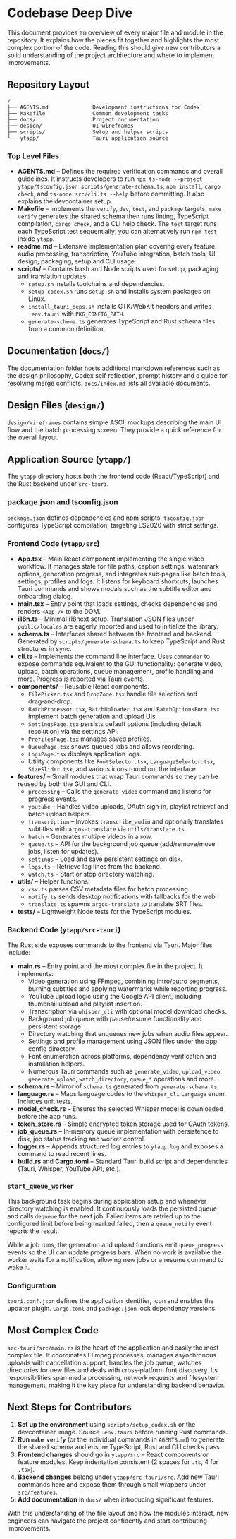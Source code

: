 # Codebase Deep Dive

This document provides an overview of every major file and module in the repository. It explains how the pieces fit together and highlights the most complex portion of the code. Reading this should give new contributors a solid understanding of the project architecture and where to implement improvements.

## Repository Layout

```
/
├── AGENTS.md              Development instructions for Codex
├── Makefile               Common development tasks
├── docs/                  Project documentation
├── design/                UI wireframes
├── scripts/               Setup and helper scripts
└── ytapp/                 Tauri application source
```

### Top Level Files

- **AGENTS.md** – Defines the required verification commands and overall guidelines. It instructs developers to run `npx ts-node --project ytapp/tsconfig.json scripts/generate-schema.ts`, `npm install`, `cargo check`, and `ts-node src/cli.ts --help` before committing. It also explains the devcontainer setup.
- **Makefile** – Implements the `verify`, `dev`, `test`, and `package` targets. `make verify` generates the shared schema then runs linting, TypeScript compilation, `cargo check`, and a CLI help check. The `test` target runs each TypeScript test sequentially; you can alternatively run `npm test` inside `ytapp`.
- **readme.md** – Extensive implementation plan covering every feature: audio processing, transcription, YouTube integration, batch tools, UI design, packaging, setup and CLI usage.
- **scripts/** – Contains bash and Node scripts used for setup, packaging and translation updates.
  - `setup.sh` installs toolchains and dependencies.
  - `setup_codex.sh` runs `setup.sh` and installs system packages on Linux.
  - `install_tauri_deps.sh` installs GTK/WebKit headers and writes `.env.tauri` with `PKG_CONFIG_PATH`.
  - `generate-schema.ts` generates TypeScript and Rust schema files from a common definition.

## Documentation (`docs/`)

The documentation folder hosts additional markdown references such as the design philosophy, Codex self‑reflection, prompt history and a guide for resolving merge conflicts. `docs/index.md` lists all available documents.

## Design Files (`design/`)

`design/wireframes` contains simple ASCII mockups describing the main UI flow and the batch processing screen. They provide a quick reference for the overall layout.

## Application Source (`ytapp/`)

The `ytapp` directory hosts both the frontend code (React/TypeScript) and the Rust backend under `src-tauri`.

### package.json and tsconfig.json

`package.json` defines dependencies and npm scripts. `tsconfig.json` configures TypeScript compilation, targeting ES2020 with strict settings.

### Frontend Code (`ytapp/src`)

- **App.tsx** – Main React component implementing the single video workflow. It manages state for file paths, caption settings, watermark options, generation progress, and integrates sub‑pages like batch tools, settings, profiles and logs. It listens for keyboard shortcuts, launches Tauri commands and shows modals such as the subtitle editor and onboarding dialog.
- **main.tsx** – Entry point that loads settings, checks dependencies and renders `<App />` to the DOM.
- **i18n.ts** – Minimal i18next setup. Translation JSON files under `public/locales` are eagerly imported and used to initialize the library.
- **schema.ts** – Interfaces shared between the frontend and backend. Generated by `scripts/generate-schema.ts` to keep TypeScript and Rust structures in sync.
- **cli.ts** – Implements the command line interface. Uses `commander` to expose commands equivalent to the GUI functionality: generate video, upload, batch operations, queue management, profile handling and more. Progress is reported via Tauri events.
- **components/** – Reusable React components.
  - `FilePicker.tsx` and `DropZone.tsx` handle file selection and drag‑and‑drop.
  - `BatchProcessor.tsx`, `BatchUploader.tsx` and `BatchOptionsForm.tsx` implement batch generation and upload UIs.
  - `SettingsPage.tsx` persists default options (including default resolution) via the settings API.
  - `ProfilesPage.tsx` manages saved profiles.
  - `QueuePage.tsx` shows queued jobs and allows reordering.
  - `LogsPage.tsx` displays application logs.
  - Utility components like `FontSelector.tsx`, `LanguageSelector.tsx`, `SizeSlider.tsx`, and various icons round out the interface.
- **features/** – Small modules that wrap Tauri commands so they can be reused by both the GUI and CLI.
  - `processing` – Calls the `generate_video` command and listens for progress events.
  - `youtube` – Handles video uploads, OAuth sign‑in, playlist retrieval and batch upload helpers.
  - `transcription` – Invokes `transcribe_audio` and optionally translates subtitles with `argos-translate` via `utils/translate.ts`.
  - `batch` – Generates multiple videos in a row.
  - `queue.ts` – API for the background job queue (add/remove/move jobs, listen for updates).
  - `settings` – Load and save persistent settings on disk.
  - `logs.ts` – Retrieve log lines from the backend.
  - `watch.ts` – Start or stop directory watching.
- **utils/** – Helper functions.
  - `csv.ts` parses CSV metadata files for batch processing.
  - `notify.ts` sends desktop notifications with fallbacks for the web.
  - `translate.ts` spawns `argos-translate` to translate SRT files.
- **tests/** – Lightweight Node tests for the TypeScript modules.

### Backend Code (`ytapp/src-tauri`)

The Rust side exposes commands to the frontend via Tauri. Major files include:

- **main.rs** – Entry point and the most complex file in the project. It implements:
  - Video generation using FFmpeg, combining intro/outro segments, burning subtitles and applying watermarks while reporting progress.
  - YouTube upload logic using the Google API client, including thumbnail upload and playlist insertion.
  - Transcription via `whisper_cli` with optional model download checks.
  - Background job queue with pause/resume functionality and persistent storage.
  - Directory watching that enqueues new jobs when audio files appear.
  - Settings and profile management using JSON files under the app config directory.
  - Font enumeration across platforms, dependency verification and installation helpers.
  - Numerous Tauri commands such as `generate_video`, `upload_video`, `generate_upload`, `watch_directory`, `queue_*` operations and more.
- **schema.rs** – Mirror of `schema.ts` generated from `generate-schema.ts`.
- **language.rs** – Maps language codes to the `whisper_cli` `Language` enum. Includes unit tests.
- **model_check.rs** – Ensures the selected Whisper model is downloaded before the app runs.
- **token_store.rs** – Simple encrypted token storage used for OAuth tokens.
- **job_queue.rs** – In‑memory queue implementation with persistence to disk, job status tracking and worker control.
- **logger.rs** – Appends structured log entries to `ytapp.log` and exposes a command to read recent lines.
- **build.rs** and **Cargo.toml** – Standard Tauri build script and dependencies (Tauri, Whisper, YouTube API, etc.).

### `start_queue_worker`

This background task begins during application setup and whenever directory watching is enabled. It continuously loads the persisted queue and calls `dequeue` for the next job. Failed items are retried up to the configured limit before being marked failed, then a `queue_notify` event reports the result.

While a job runs, the generation and upload functions emit `queue_progress` events so the UI can update progress bars. When no work is available the worker waits for a notification, allowing new jobs or a resume command to wake it.

### Configuration

`tauri.conf.json` defines the application identifier, icon and enables the updater plugin. `Cargo.toml` and `package.json` lock dependency versions.

## Most Complex Code

`src-tauri/src/main.rs` is the heart of the application and easily the most complex file. It coordinates FFmpeg processes, manages asynchronous uploads with cancellation support, handles the job queue, watches directories for new files and deals with cross‑platform font discovery. Its responsibilities span media processing, network requests and filesystem management, making it the key piece for understanding backend behavior.

## Next Steps for Contributors

1. **Set up the environment** using `scripts/setup_codex.sh` or the devcontainer image. Source `.env.tauri` before running Rust commands.
2. **Run `make verify`** (or the individual commands in `AGENTS.md`) to generate the shared schema and ensure TypeScript, Rust and CLI checks pass.
3. **Frontend changes** should go in `ytapp/src` – React components or feature modules. Keep indentation consistent (2 spaces for `.ts`, 4 for `.tsx`).
4. **Backend changes** belong under `ytapp/src-tauri/src`. Add new Tauri commands here and expose them through small wrappers under `src/features`.
5. **Add documentation** in `docs/` when introducing significant features.

With this understanding of the file layout and how the modules interact, new engineers can navigate the project confidently and start contributing improvements.
